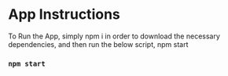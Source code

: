 # App Instructions

To Run the App, simply npm i in order to download the necessary dependencies, and then run the below script, npm start

### `npm start`


